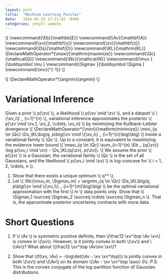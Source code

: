 ```yaml
---
layout: post
title:  "Machine Learning Puzzles"
date:   2024-05-22 17:21:02 -0400
categories: jekyll update
---
```


\\[
\newcommand{\Eb}{\mathbb{E}}
\newcommand{\Av}{\mathbf{A}}
\newcommand{\xv}{\mathbf{x}}
\newcommand{\zv}{\mathbf{z}}
\newcommand{\Ds}{\mathsf{D}}
\newcommand{\KL}{\mathrm{KL}}
\DeclareMathOperator*{\maxi}{\mathrm{maximize}}
\newcommand{\Qc}{\mathcal{Q}}
\newcommand{\Nc}{\mathcal{N}}
\newcommand{\muv        }{\boldsymbol \mu        }
\newcommand{\Sigmav     }{\boldsymbol \Sigma     }
\newcommand{\inv}{^{-1}}
\\]

\\[
\DeclareMathOperator*{\argmin}{argmin}
\\]

# Variational Inference

Given a prior \\( p(\zv) \\), a likelihood \\( p(\xv \mid \zv) \\), and a dataset \\( \\{\xv_i\\} _ {i=1}^{n} \\), variational inference approximates the posterior \\( p(\zv \mid \xv_1, \xv_2, \cdots, \xv_n) \\) by minimizing the Kullback–Leibler divergence
\\[
\DeclareMathOperator*{\mini}{\mathrm{minimize}}
    \mini_{q \in \Qc} \Ds_\KL\big(q, p\big(\zv \mid \\{\xv_i\\} _ {i=1}^{n}\big)\big)
\\]
inside a variational family \\( \Qc \\).
Up to a constant, it is equivalent to maximizing the evidence lower bound
\\[
    \maxi_{q \in \Qc} \sum_{i=1}^{n} \Eb _ {q(\zv)} \log p(\xv_i \mid \zv) - \Ds_\KL(q(\zv), p(\zv)).
\\]
We assume the prior \\( p(\zv) \\) is a Gaussian, the variational family \\( \Qc \\) is the set of all Gaussians, and the likelihood \\( p(\xv_i \mid \zv) \\) is log-concave for \\( i = 1, 2, \cdots, n \\).

1. Show that there exists a unique optimum \\( q^* \\).
2. Let \\( \Nc(\muv_m, \Sigmav_m) = \argmin_{q \in \Qc} \Ds_\KL\big(q, p\big(\zv \mid \\{\xv_i\\} _ {i=1}^{m}\big)\big) \\) be the optimal variational approximation with the first \\( m \\) data points only.
Show that \\( \Sigmav_1 \succeq \Sigmav_2 \succeq \cdots \succeq \Sigmav_n \\).
That is, the approximate posterior uncertainty contracts with more data.


# Short Questions
1. If \\( \Av \\) is symmetric positive definite, then \\(\frac12 \xv^\top \Av \xv\\) is convex in \\(\xv\\).
However, is it jointly convex in both \\(\xv\\) and \\(\Av\\)? What about \\(\frac12 \xv^\top \Av\inv \xv\\)?

2. Show that \\(f(\xv, \Av) = -\log\det(\Av - \xv \xv^\top)\\) is jointly convex in both \\(\xv\\) and \\(\Av\\) on its domain \\(\Av - \xv \xv^\top \succ 0\\).
P.S. This is the convex conjugate of the log-partition function of Gaussian distributions.
